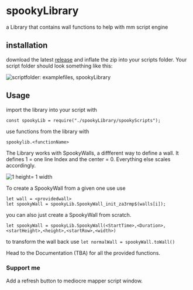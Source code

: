 # spookyLibrary
a Library that contains wall functions to help with mm script engine

## installation

download the latest [release](https://github.com/spookyGh0st/spookyLibrary/releases) and inflate the zip into your scripts folder. Your script folder should look something like this:

![scriptfolder: examplefiles, spookyLibrary](https://i.imgur.com/rzS0Uce.png)

## Usage

import the library into your script with

```const spookyLib = require("./spookyLibrary/spookyScripts");```

use functions from the library with

```spookylib.<functionName>```

The Library works with SpookyWalls, a diffferent way to define a wall. It defines 1 = one line Index and the center = 0. 
Everything else scales accordingly.

![1 height= 1 width](https://i.imgur.com/Uz7aIDg.png=100x100)

To create a SpookyWall from a given one use use
```
let wall = <providedwall>
let spookyWall = spookyLib.SpookyWall_init_za3rmp$(walls[i]);
```

you can also just create a SpookyWall from scratch.

```let spookyWall = spookyLib.SpookyWall(<StartTime>,<Duration>,<startHeight>,<height>,<startRow>,<width>)```

to transform the wall back use
```let normalWall = spookyWall.toWall()```

Head to the Documentation (TBA) for all the provided functions.

### Support me

Add a refresh button to mediocre mapper script window.
